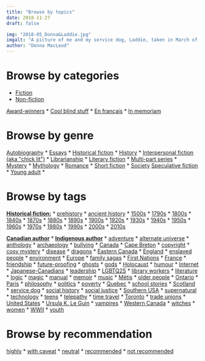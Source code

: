 ```yaml
---
title: "Browse by topics"
date: 2018-11-27
draft: false

img: "2018-05_Donna&Laddie.jpg"
imgalt: "A picture of me and my service dog, Laddie, taken in March of 2018 (when he was about 4 months old -- he is MUCH larger now!)."
author: "Donna MacLeod"
---
```


# Browse by categories

* [Fiction](../../categories/fiction/) 
* [Non-fiction](../../categories/non-fiction/) 

[Award-winners](../../categories/award-winners/) * 
[Cool blind stuff](../../categories/cool-blind-stuff/) * 
[En français](../../categories/en-français/) * 
[In memoriam](../../categories/in-memoriam/)


# Browse by genre

[Autobiography](../../genres/autobiography/) * 
[Essays](../../genres/essays/) * 
[Historical fiction](../../genres/historical-fiction/) * 
[History](../../genres/history/) * 
[Interpersonal fiction (aka "chick lit")](../../genres/interpersonal-fiction/)  * 
[Librarianship](../../genres/librarianship/) * 
[Literary fiction](../../genres/literary-fiction/) * 
[Multi-part series](../../genres/multi-part-series/) * 
[Mystery](../../genres/mystery/) * 
[Mythology](../../genres/mythology/) * 
[Romance](../../genres/romance/) * 
[Short fiction](../../genres/short-fiction/) * 
[Society](../../genres/society/)
[Speculative fiction](../../genres/speculative-fiction/) * 
[Young adult](../../genres/young-adult/) * 

# Browse by tags

**[Historical fiction:](../../genres/historical-fiction/)** * 
[prehistory](../../tags/prehistory) * 
[ancient history](../../tags/ancient) * 
[1500s](../../tags/1500s) * 
[1790s](../../tags/1790s) * 
[1800s](../../tags/1800s) * 
[1840s](../../tags/1840s) * 
[1870s](../../tags/1870s) * 
[1880s](../../tags/1880s) * 
[1890s](../../tags/1890s) * 
[1900s](../../tags/1900s) * 
[1920s](../../tags/1920s) * 
[1930s](../../tags/1930s) * 
[1940s](../../tags/1940s) * 
[1950s](../../tags/1950s) * 
[1960s](../../tags/1960s) * 
[1970s](../../tags/1970s) * 
[1980s](../../tags/1980s) * 
[1990s](../../tags/1990s) * 
[2000s](../../tags/2000s) * 
[2010s](../../tags/2010s)


**[Canadian author](../../tags/canadian-author)** * 
**[Indigenous author](../../tags/indigenous-author)**  * 
[adventure](../../tags/adventure) * 
[alternate universe](../../tags/alternate-universe) * 
[anthology](../../tags/anthology) * 
[archaeology](../../tags/archaeology) * 
[bullying](../../tags/bullying) * 
[Canada](../../tags/canada) * 
[Cape Breton](../../tags/cape-breton) * 
[copyright](../../tags/copyright) * 
[cosy mystery](../../tags/cosy-mystery) * 
[disease](../../tags/disease) * 
[dragons](../../tags/dragons) * 
[Eastern Canada](../../tags/eastern-canada) * 
[England](../../tags/england) * 
[enslaved people](../../tags/enslaved-people) * 
[environment](../../tags/environment) * 
[Europe](../../tags/europe) * 
[family sagas](../../tags/family-sagas) * 
[First Nations](../../tags/first-nations) * 
[France](../../tags/france) * 
[friendship](../../tags/friendship) * 
[future-proofing](../../tags/future-proofing) * 
[ghosts](../../tags/ghosts) * 
[gods](../../tags/gods) * 
[Holocaust](../../tags/Holocaust) * 
[humour](../../tags/humour) * 
[Internet](../../tags/internet) * 
[Japanese-Canadians](../../tags/japanese-canadians) * 
[leadership](../../tags/leadership) * 
[LGBTQ2S](../../tags/lgbtq2s) * 
[library workers](../../tags/library-workers) * 
[literature](../../tags/literature) * 
[logic](../../tags/logic) * 
[magic](../../tags/magic) * 
[manual](../../tags/manual) * 
[memoir](../../tags/memoir) * 
[music](../../tags/music) * 
[Métis](../../tags/métis) * 
[older people](../../tags/older-people) * 
[Ontario](../../tags/ontario) * 
[Paris](../../tags/paris) * 
[philosophy](../../tags/philosophy) * 
[politics](../../tags/politics) * 
[poverty](../../tags/poverty) * 
[Quebec](../../tags/quebec) * 
[school stories](../../tags/school-stories) * 
[Scotland](../../tags/scotland) * 
[service dog](../../tags/service-dog) * 
[social history](../../tags/social-history) * 
[social justice](../../tags/social-justice) * 
[Southern USA](../../tags/southern-usa) * 
[supernatural](../../tags/supernatural) * 
[technology](../../tags/technology) * 
[teens](../../tags/teens) * 
[telepathy](../../tags/telepathy) * 
[time travel](../../tags/time-travel) * 
[Toronto](../../tags/toronto) * 
[trade unions](../../tags/trade-unions) * 
[United States](../../tags/united-states) * 
[Ursula K. Le Guin](../../tags/ursula-k.-le-guin) * 
[vampires](../../tags/vampires) * 
[Western Canada](../../tags/western-canada) * 
[witches](../../tags/witches) * 
[women](../../tags/women) * 
[WWII](../../tags/WWII) * 
[youth](../../tags/youth)


# Browse by recommendation
[highly](../../recommended/highly) * 
[with caveat](../../recommended/with-caveat) * 
[neutral](../../recommended/neutral) * 
[recommended](../../recommended/recommended) * 
[not recommended](../../recommended/not-recommended)